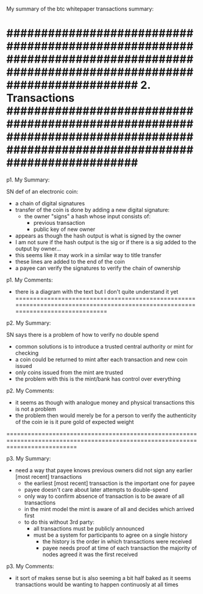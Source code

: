 My summary of the btc whitepaper transactions summary:

###############################################################################################################################
2. Transactions
###############################################################################################################################
===============================================================================================================================
p1. My Summary:

SN def of an electronic coin:
- a chain of digital signatures
- transfer of the coin is done by adding a new digital signature:
    - the owner "signs" a hash whose input consists of:
        - previous transaction
        - public key of new owner
- appears as though the hash output is what is signed by the owner
- I am not sure if the hash output is the sig or if there is a sig added to the output by owner...
- this seems like it may work in a similar way to title transfer
- these lines are added to the end of the coin
- a payee can verify the signatures to verify the chain of ownership

p1. My Comments:

- there is a diagram with the text but I don't quite understand it yet
================================================================================================================================

p2. My Summary:

SN says there is a problem of how to verify no double spend
- common solutions is to introduce a trusted central authority or mint for checking
- a coin could be returned to mint after each transaction and new coin issued
- only coins issued from the mint are trusted
- the problem with this is the mint/bank has control over everything

p2. My Comments:

- it seems as though with analogue money and physical transactions this is not a problem
- the problem then would merely be for a person to verify the authenticity of the coin ie is it pure gold of expected weight


================================================================================================================================

p3. My Summary:

- need a way that payee knows previous owners did not sign any earlier [most recent] transactions
    - the earliest [most recent] transaction is the important one for payee
    - payee doesn't care about later attempts to double-spend
    - only way to confirm absence of transaction is to be aware of all transactions
    - in the mint model the mint is aware of all and decides which arrived first
    - to do this without 3rd party:
        - all transactions must be publicly announced
        - must be a system for participants to agree on a single history
            - the history is the order in which transactions were received
            - payee needs proof at time of each transaction the majority of nodes agreed it was the first received

p3. My Comments:

- it sort of makes sense but is also seeming a bit half baked as it seems transactions would be wanting to happen continuosly at all times
